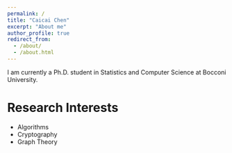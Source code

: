 ```yaml
---
permalink: /
title: "Caicai Chen"
excerpt: "About me"
author_profile: true
redirect_from: 
  - /about/
  - /about.html
---
```


I am currently a Ph.D. student in Statistics and Computer Science at Bocconi University.

Research Interests
======
* Algorithms
* Cryptography
* Graph Theory
